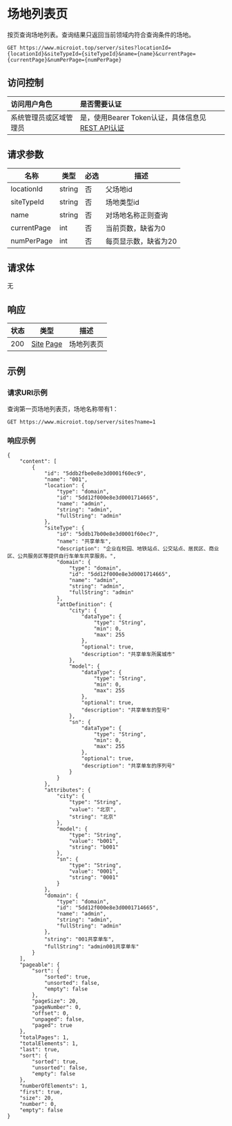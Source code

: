 # 场地列表页

按页查询场地列表。查询结果只返回当前领域内符合查询条件的场地。

``` HTTP
GET https://www.microiot.top/server/sites?locationId={locationId}&siteTypeId={siteTypeId}&name={name}&currentPage={currentPage}&numPerPage={numPerPage}
```
## 访问控制

| 访问用户角色           | 是否需要认证                                 |
| :--------------------- | :------------------------------------------- |
| 系统管理员或区域管理员 | 是，使用Bearer Token认证，具体信息见[REST API认证](../api.md) |

## 请求参数

| 名称        | 类型   | 必选 | 描述                 |
| ----------- | ------ | ---- | -------------------- |
| locationId  | string | 否   | 父场地id             |
| siteTypeId  | string | 否   | 场地类型id           |
| name        | string | 否   | 对场地名称正则查询   |
| currentPage | int    | 否   | 当前页数，缺省为0    |
| numPerPage  | int    | 否   | 每页显示数，缺省为20 |

## 请求体

无

## 响应

| 状态 | 类型                                                     | 描述       |
| ---- | -------------------------------------------------------- | ---------- |
| 200  | [Site](addsite.md#site) [Page](../../datatype/page#page) | 场地列表页 |



## 示例

### 请求URI示例

查询第一页场地列表页，场地名称带有1：

``` HTTP
GET https://www.microiot.top/server/sites?name=1
```

### 响应示例

``` mmJSON
{
    "content": [
        {
            "id": "5ddb2fbe0e8e3d0001f60ec9",
            "name": "001",
            "location": {
                "type": "domain",
                "id": "5dd12f000e8e3d0001714665",
                "name": "admin",
                "string": "admin",
                "fullString": "admin"
            },
            "siteType": {
                "id": "5ddb17b00e8e3d0001f60ec7",
                "name": "共享单车",
                "description": "企业在校园、地铁站点、公交站点、居民区、商业区、公共服务区等提供自行车单车共享服务。",
                "domain": {
                    "type": "domain",
                    "id": "5dd12f000e8e3d0001714665",
                    "name": "admin",
                    "string": "admin",
                    "fullString": "admin"
                },
                "attDefinition": {
                    "city": {
                        "dataType": {
                            "type": "String",
                            "min": 0,
                            "max": 255
                        },
                        "optional": true,
                        "description": "共享单车所属城市"
                    },
                    "model": {
                        "dataType": {
                            "type": "String",
                            "min": 0,
                            "max": 255
                        },
                        "optional": true,
                        "description": "共享单车的型号"
                    },
                    "sn": {
                        "dataType": {
                            "type": "String",
                            "min": 0,
                            "max": 255
                        },
                        "optional": true,
                        "description": "共享单车的序列号"
                    }
                }
            },
            "attributes": {
                "city": {
                    "type": "String",
                    "value": "北京",
                    "string": "北京"
                },
                "model": {
                    "type": "String",
                    "value": "b001",
                    "string": "b001"
                },
                "sn": {
                    "type": "String",
                    "value": "0001",
                    "string": "0001"
                }
            },
            "domain": {
                "type": "domain",
                "id": "5dd12f000e8e3d0001714665",
                "name": "admin",
                "string": "admin",
                "fullString": "admin"
            },
            "string": "001共享单车",
            "fullString": "admin001共享单车"
        }
    ],
    "pageable": {
        "sort": {
            "sorted": true,
            "unsorted": false,
            "empty": false
        },
        "pageSize": 20,
        "pageNumber": 0,
        "offset": 0,
        "unpaged": false,
        "paged": true
    },
    "totalPages": 1,
    "totalElements": 1,
    "last": true,
    "sort": {
        "sorted": true,
        "unsorted": false,
        "empty": false
    },
    "numberOfElements": 1,
    "first": true,
    "size": 20,
    "number": 0,
    "empty": false
}
```
